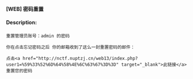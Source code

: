 #### [WEB] 密码重置  

#### Description:   

```
重置管理员账号：admin 的密码

你在点击忘记密码之后 你的邮箱收到了这么一封重置密码的邮件：

点击<a href="http://nctf.nuptzj.cn/web13/index.php?user1=%59%33%52%6D%64%58%4E%6C%63%67%3D%3D" target="_blank">此链接</a>重置您的密码
```

